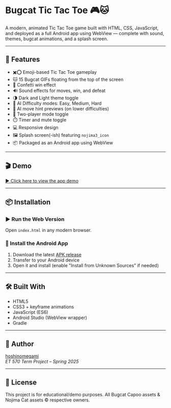 # Bugcat Tic Tac Toe 🎮🐱

A modern, animated Tic Tac Toe game built with HTML, CSS, JavaScript, and deployed as a full Android app using WebView — complete with sound, themes, bugcat animations, and a splash screen.

---

## 📱 Features

- ✖️⭕ Emoji-based Tic Tac Toe gameplay
- 🐱 15 Bugcat GIFs floating from the top of the screen
- 🎉 Confetti win effect
- 🔊 Sound effects for moves, win, and defeat
- 🌗 Dark and Light theme toggle
- 📶 AI Difficulty modes: Easy, Medium, Hard
- 🧠 AI move hint previews (on lower difficulties)
- 👫 Two-player mode toggle
- ⏱️ Timer and mute toggle
- 💻 Responsive design
- 🖼️ Splash screen(-ish) featuring `nojima3_icon`
- 📦 Packaged as an Android app using WebView

---

## 🎬 Demo
[▶️ Click here to view the app demo](https://drive.google.com/file/d/1I3jvyeZGu4_zQVWzTdzM98HJ3TQDXTvO/view?usp=sharing)


---

## 📦 Installation

### ▶️ Run the Web Version
Open `index.html` in any modern browser.

### 🤖 Install the Android App
1. Download the latest [APK release](https://github.com/yourusername/BugcatTicTacToe/releases)
2. Transfer to your Android device
3. Open it and install (enable "Install from Unknown Sources" if needed)

---

## 🛠 Built With

- HTML5
- CSS3 + keyframe animations
- JavaScript (ES6)
- Android Studio (WebView wrapper)
- Gradle

---

## 👤 Author
 
[hoshinomegami](https://github.com/hoshinomegami)  
_ET 570 Term Project – Spring 2025_

---

## 📄 License

This project is for educational/demo purposes. All Bugcat Capoo assets & Nojima Cat assets © respective owners.

